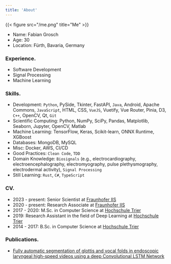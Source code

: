```yaml
---
title: 'About'
---
```


{{< figure src="/me.png" title="Me" >}}


* Name: Fabian Grosch
* Age: 30
* Location: Fürth, Bavaria, Germany

### Experience.

* Software Development
* Signal Processing
* Machine Learning

### Skills.

* Development: `Python`, PySide, Tkinter, FastAPI, `Java`, Android, Apache Commons, `JavaScript`, HTML, CSS, `VueJS`, Vuetify, Vue Router, Pinia, D3, `C++`, OpenCV, Qt, `Git`
* Scientific Computing: Python, NumPy, SciPy, Pandas, Matplotlib, Seaborn, Jupyter, OpenCV, Matlab
* Machine Learning: TensorFlow, Keras, Scikit-learn, ONNX Runtime, XGBoost
* Databases: MongoDB, MySQL
* Misc: Docker, AWS, CI/CD
* Good Practices: `Clean Code`, `TDD`
* Domain Knowledge: `Biosignals` (e.g., electrocardiography, electroencephalography, electromyography, pulse plethysmography, electrodermal activity), `Signal Processing`
* Still Learning: `Rust`, `C#`, `TypeScript`

### CV.

- 2023 - present: Senior Scientist at [Fraunhofer IIS](https://www.iis.fraunhofer.de/en.html)
- 2020 - present: Research Associate at [Fraunhofer IIS](https://www.iis.fraunhofer.de/en.html)
- 2017 - 2020: M.Sc. in Computer Science at [Hochschule Trier](https://www.hochschule-trier.de)
- 2019: Research Assistant in the field of Deep Learning at [Hochschule Trier](https://www.hochschule-trier.de)
- 2014 - 2017: B.Sc. in Computer Science at [Hochschule Trier](https://www.hochschule-trier.de)

### Publications.

- [Fully automatic segmentation of glottis and vocal folds in endoscopic laryngeal high-speed videos using a deep Convolutional LSTM Network](https://journals.plos.org/plosone/article?id=10.1371/journal.pone.0227791)
